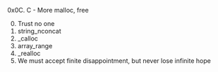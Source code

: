 0x0C. C - More malloc, free

0. Trust no one
1. string_nconcat
2. _calloc
3. array_range
4. _realloc 
5. We must accept finite disappointment, but never lose infinite hope
